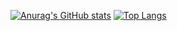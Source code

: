 [![Anurag's GitHub stats](https://github-readme-stats.vercel.app/api?username=AlexandreSKRT)](https://github.com/anuraghazra/github-readme-stats)
[![Top Langs](https://github-readme-stats.vercel.app/api/top-langs/?username=AlexandreSKRT)](https://github.com/anuraghazra/github-readme-stats)
